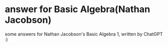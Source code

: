 # answer for Basic Algebra(Nathan Jacobson)
some answers for Nathan Jacobson's Basic Algebra 1, written by ChatGPT :)
